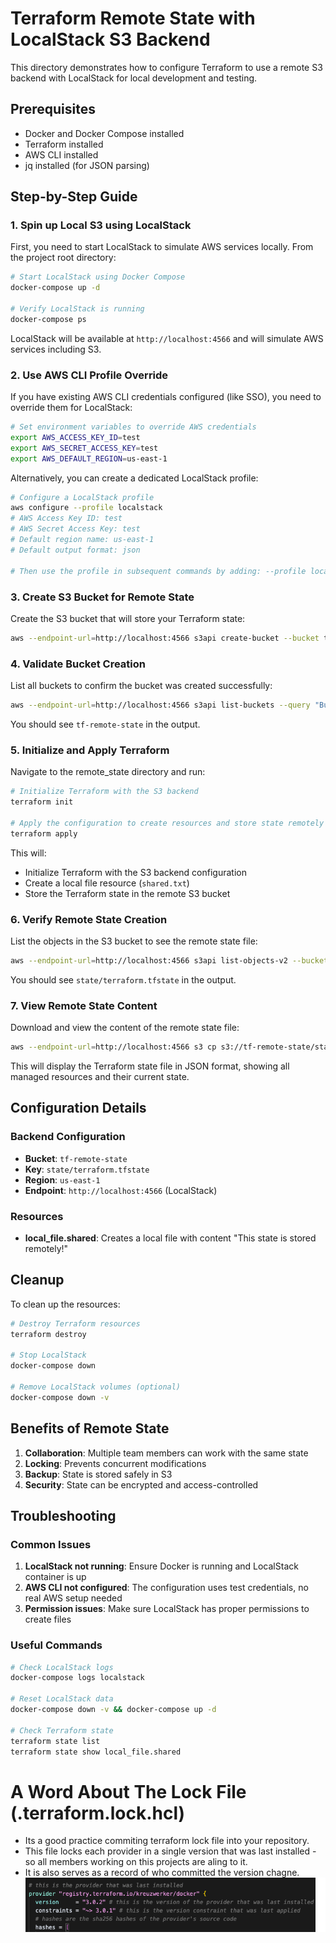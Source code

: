 # Terraform Remote State with LocalStack S3 Backend

This directory demonstrates how to configure Terraform to use a remote S3 backend with LocalStack for local development and testing.

## Prerequisites

- Docker and Docker Compose installed
- Terraform installed
- AWS CLI installed
- jq installed (for JSON parsing)

## Step-by-Step Guide

### 1. Spin up Local S3 using LocalStack

First, you need to start LocalStack to simulate AWS services locally. From the project root directory:

```bash
# Start LocalStack using Docker Compose
docker-compose up -d

# Verify LocalStack is running
docker-compose ps
```

LocalStack will be available at `http://localhost:4566` and will simulate AWS services including S3.

### 2. Use AWS CLI Profile Override

If you have existing AWS CLI credentials configured (like SSO), you need to override them for LocalStack:

```bash
# Set environment variables to override AWS credentials
export AWS_ACCESS_KEY_ID=test
export AWS_SECRET_ACCESS_KEY=test
export AWS_DEFAULT_REGION=us-east-1
```

Alternatively, you can create a dedicated LocalStack profile:

```bash
# Configure a LocalStack profile
aws configure --profile localstack
# AWS Access Key ID: test
# AWS Secret Access Key: test
# Default region name: us-east-1
# Default output format: json

# Then use the profile in subsequent commands by adding: --profile localstack
```

### 3. Create S3 Bucket for Remote State

Create the S3 bucket that will store your Terraform state:

```bash
aws --endpoint-url=http://localhost:4566 s3api create-bucket --bucket tf-remote-state
```

### 4. Validate Bucket Creation

List all buckets to confirm the bucket was created successfully:

```bash
aws --endpoint-url=http://localhost:4566 s3api list-buckets --query "Buckets[].Name" --region us-east-1
```

You should see `tf-remote-state` in the output.

### 5. Initialize and Apply Terraform

Navigate to the remote_state directory and run:

```bash
# Initialize Terraform with the S3 backend
terraform init

# Apply the configuration to create resources and store state remotely
terraform apply
```

This will:
- Initialize Terraform with the S3 backend configuration
- Create a local file resource (`shared.txt`)
- Store the Terraform state in the remote S3 bucket

### 6. Verify Remote State Creation

List the objects in the S3 bucket to see the remote state file:

```bash
aws --endpoint-url=http://localhost:4566 s3api list-objects-v2 --bucket tf-remote-state --query "Contents[].Key" --output text
```

You should see `state/terraform.tfstate` in the output.

### 7. View Remote State Content

Download and view the content of the remote state file:

```bash
aws --endpoint-url=http://localhost:4566 s3 cp s3://tf-remote-state/state/terraform.tfstate - | jq
```

This will display the Terraform state file in JSON format, showing all managed resources and their current state.

## Configuration Details

### Backend Configuration
- **Bucket**: `tf-remote-state`
- **Key**: `state/terraform.tfstate`
- **Region**: `us-east-1`
- **Endpoint**: `http://localhost:4566` (LocalStack)

### Resources
- **local_file.shared**: Creates a local file with content "This state is stored remotely!"

## Cleanup

To clean up the resources:

```bash
# Destroy Terraform resources
terraform destroy

# Stop LocalStack
docker-compose down

# Remove LocalStack volumes (optional)
docker-compose down -v
```

## Benefits of Remote State

1. **Collaboration**: Multiple team members can work with the same state
2. **Locking**: Prevents concurrent modifications
3. **Backup**: State is stored safely in S3
4. **Security**: State can be encrypted and access-controlled

## Troubleshooting

### Common Issues

1. **LocalStack not running**: Ensure Docker is running and LocalStack container is up
2. **AWS CLI not configured**: The configuration uses test credentials, no real AWS setup needed
3. **Permission issues**: Make sure LocalStack has proper permissions to create files

### Useful Commands

```bash
# Check LocalStack logs
docker-compose logs localstack

# Reset LocalStack data
docker-compose down -v && docker-compose up -d

# Check Terraform state
terraform state list
terraform state show local_file.shared
``` 

# A Word About The Lock File (.terraform.lock.hcl)
- Its a good practice commiting terraform lock file into your repository. 
- This file locks each provider in a single version that was last installed - so all members working on this projects are aling to it.
- It is also serves as a record of who committed the version chagne.
![lockfile](lockfile.png)
